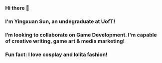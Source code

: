 ### Hi there 👋
### I'm Yingxuan Sun, an undegraduate at UofT!
### I’m looking to collaborate on Game Development. I'm capable of creative writing, game art & media marketing!
### Fun fact: I love cosplay and lolita fashion!

<!--
**lindasun03/lindasun03** is a ✨ _special_ ✨ repository because its `README.md` (this file) appears on your GitHub profile.

Here are some ideas to get you started:

- 🔭 I’m currently working on ...
- 🌱 I’m currently learning ...
- 👯 I’m looking to collaborate on ...
- 🤔 I’m looking for help with ...
- 💬 Ask me about ...
- 📫 How to reach me: ...
- 😄 Pronouns: ...
- ⚡ Fun fact: ...
-->
